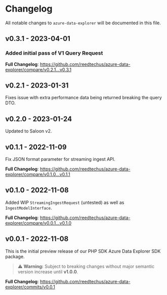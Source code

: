 # Changelog

All notable changes to `azure-data-explorer` will be documented in this file.

## v0.3.1 - 2023-04-01

### Added initial pass of V1 Query Request

**Full Changelog**: https://github.com/reedtechus/azure-data-explorer/compare/v0.2.1...v0.3.1

## v0.2.1 - 2023-01-31

Fixes issue with extra performance data being returned breaking the query DTO.

## v0.2.0 - 2023-01-24

Updated to Saloon v2.

## v0.1.1 - 2022-11-09

Fix JSON format parameter for streaming ingest API.

**Full Changelog**: https://github.com/reedtechus/azure-data-explorer/compare/v0.1.0...v0.1.1

## v0.1.0 - 2022-11-08

Added WIP `StreamingIngestRequest` (untested) as well as `IngestModelInterface`.

**Full Changelog**: https://github.com/reedtechus/azure-data-explorer/compare/v0.0.1...v0.1.0

## v0.0.1 - 2022-11-08

This is the initial preview release of our PHP SDK Azure Data Explorer SDK package.

> ⚠️ **Warning:** Subject to breaking changes without major semantic version increase until **v1.0.0**.

**Full Changelog**: https://github.com/reedtechus/azure-data-explorer/commits/v0.0.1
